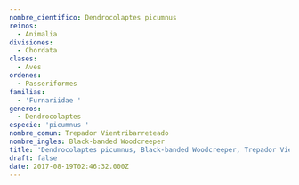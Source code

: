 ```yaml
---
nombre_cientifico: Dendrocolaptes picumnus
reinos:
  - Animalia
divisiones:
  - Chordata
clases:
  - Aves
ordenes:
  - Passeriformes
familias:
  - 'Furnariidae '
generos:
  - Dendrocolaptes
especie: 'picumnus '
nombre_comun: Trepador Vientribarreteado
nombre_ingles: Black-banded Woodcreeper
title: 'Dendrocolaptes picumnus, Black-banded Woodcreeper, Trepador Vientribarreteado'
draft: false
date: 2017-08-19T02:46:32.000Z
---
```


